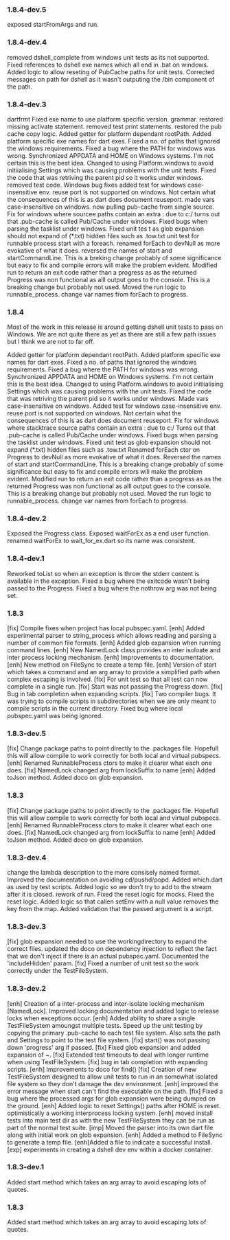 ### 1.8.4-dev.5
exposed startFromArgs and run.

### 1.8.4-dev.4
removed dshell_complete from windows unit tests as its not supported.
Fixed references to dshell exe names which all end in .bat on windows. 
Added logic to allow reseting of PubCache paths for unit tests.
Corrected messages on path for dshell as it wasn't outputing the /bin component of the path.

### 1.8.4-dev.3
dartfrmt
Fixed exe name to use platform specific version.
grammar.
restored missing activate statement.
removed test print statements. restored the pub cache copy logic.
Added getter for platform dependant rootPath. Added platform specific exe names for dart exes. Fixed a no. of paths that ignored the windows requirements. Fixed a bug where the PATH for windows was wrong.
Synchronized APPDATA and HOME on Windows systems. I'm not certain this is the best idea.
Changed to using Platform.windows to avoid initiialising Settings which was causing problems with the unit tests.
Fixed the code that was retriving the parent pid so it works under windows.
removed test code.
Windows bug fixes
added test for windows case-insensitive env.
reuse port is not supported on windows. Not certain what the consequences of this is as dart does document reuseport.
made vars case-insensitive on windows.
now pulling pub-cache from single source.
Fix for windows where sourcee paths contain an extra : due to c:/
turns out that .pub-cache is called Pub/Cache under windows.
Fixed bugs when parsing the tasklist under windows.
Fixed unit tes t as glob expansion should not expand of (*.txt) hidden files such as .tow.txt
unit test for runnable process start with a foreach.
renamed forEach to devNull as more evokative of what it does.
reversed the names of start and startCommandLine. This is a breking change probably of some significance but easy to fix and compile errors will make the problem evident.
Modified run to return an exit code rather than a progress as as the returned Progress was non functional as alll output goes to the console. This is a breaking change but probably not used. Moved the run logic to runnable_process.
change var names from forEach to progress.

### 1.8.4
Most of the work in this release is around getting dshell unit tests to pass on Windows.
We are not quite there as yet as there are still a few path issues but I think we are not to far off.

Added getter for platform dependant rootPath. 
Added platform specific exe names for dart exes. 
Fixed a no. of paths that ignored the windows requirements. 
Fixed a bug where the PATH for windows was wrong.
Synchronized APPDATA and HOME on Windows systems. I'm not certain this is the best idea.
Changed to using Platform.windows to avoid initiialising Settings which was causing problems with the unit tests.
Fixed the code that was retriving the parent pid so it works under windows.
Made vars case-insensitive on windows.
Added test for windows case-insensitive env.
reuse port is not supported on windows. Not certain what the consequences of this is as dart does document reuseport.
Fix for windows where stacktrace source paths contain an extra : due to c:/
Turns out that .pub-cache is called Pub/Cache under windows.
Fixed bugs when parsing the tasklist under windows.
Fixed unit test as glob expansion should not expand (*.txt) hidden files such as .tow.txt
Renamed forEach ctor on Progress to devNull as more evokative of what it does.
Reversed the names of start and startCommandLine. This is a breaking change probably of some significance but easy to fix and compile errors will make the problem evident.
Modified run to return an exit code rather than a progress as as the returned Progress was non functional as alll output goes to the console. This is a breaking change but probably not used. Moved the run logic to runnable_process.
change var names from forEach to progress.

### 1.8.4-dev.2
Exposed the Progress class.
Exposed waitForEx as a end user function.
renamed waitForEx to wait_for_ex.dart so its name was consistent.

### 1.8.4-dev.1
Reworked toList so when an exception is throw the stderr content is available in the exception.
Fixed a bug where the exitcode wasn't being passed to the Progress.
Fixed a bug where the nothrow arg was not being set.

### 1.8.3
[fix] Compile fixes when project has local pubspec.yaml.
[enh] Added experimental parser to string_process which allows reading and parsing a number of common file formats.
[enh] Added glob expansion when running command lines.
[enh] New NamedLock class provides an inter isoloate and inter process locking mechanism.
[enh] Improvements to documentation.
[enh] New method on FileSync to create a temp file.
[enh] Version of start which takes a command and an arg array to provide a simplified path
when complex escaping is involved.
[fix] For unit test so that all test can now complete in a single run.
[fix] Start was not passing the Progress down.
[fix] Bug in tab completion when expanding scripts.
[fix] Two compiler bugs. It was trying to compile scripts in subdirectories when we are only meant to compile scripts in the current directory.  Fixed bug where local pubspec.yaml was being ignored.

### 1.8.3-dev.5
[fix] Change package paths to point directly to the .packages file. Hopefull this will allow compile to work correctly for both local and virtual pubspecs.
[enh] Renamed RunnableProcess ctors to make it clearer what each one does.
[fix] NamedLock changed arg from lockSuffix to name
[enh] Added toJson method. Added doco on glob expansion.

### 1.8.3
[fix] Change package paths to point directly to the .packages file. Hopefull this will allow compile to work correctly for both local and virtual pubspecs.
[enh] Renamed RunnableProcess ctors to make it clearer what each one does.
[fix] NamedLock changed arg from lockSuffix to name
[enh] Added toJson method. Added doco on glob expansion.

### 1.8.3-dev.4
change the lambda description to the more consisely named format.
Improved the documentation on avoiding cd/pushd/popd.
Added which.dart as used by test scripts.
Added logic so we don't try to add to the stream after it is closed.
rework of run.
Fixed the reset logic for mocks.
Fixed the reset logic. Added logic so that callen setEnv with a null value removes the key from the map.
Added validation that the passed argument is a script.

### 1.8.3-dev.3
[fix] glob expansion needed to use the workingdirectory to expand the correct files.
updated the doco on dependency injection to reflect the fact that we don't inject if there is an actual pubspec.yaml.
Documented the 'includeHidden' param.
[fix] Fixed a number of unit test so the work correctly under the TestFileSystem.

### 1.8.3-dev.2
[enh] Creation of a inter-process and inter-isolate locking mechanism [NamedLock]. Improved locking documentation and added logic to release locks when exceptions occur.
[enh] Added ability to share a single TestFileSystem amoungst multiple tests. Speed up the unit testing by copying the primary .pub-cache to each test file system. Also sets the path and Settings to point to the test file system.
[fix] start() was not passing down 'progress' arg if passed.
[fix] Fixed glob expansion and added expansion of ~.
[fix] Extended test timeouts to deal with longer runtime when using TestFileSystem.
[fix] bug in tab completion with expanding scripts.
[enh] Improvements to doco for find()
[fix] Creation of new TestFileSystem designed to allow unit tests to run in an somewhat isolated file system so they don't damage the dev environment.
[enh] improved the error message when start can't find the executable on the path.
[fix] Fixed a bug where the processed args for glob expansion were being dumped on the ground.
[enh] Added logic to reset Settings() paths after HOME is reset.
optimistically a working interprocess locking system.
[enh] moved install tests into main test dir as with the new TestFileSystem they can be run as part of the normal test suite.
[imp] Moved the parser into its own dart file along with initial work on glob expansion.
[enh] Added a method to FileSync to generate a temp file.
[enh]Added a file to indicate a successful install.
[exp] experiments in creating a dshell dev env within a docker container.

### 1.8.3-dev.1
Added start method which takes an arg array to avoid escaping lots of quotes.

### 1.8.3
Added start method which takes an arg array to avoid escaping lots of quotes.

